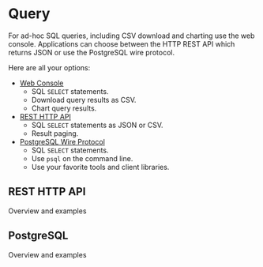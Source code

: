 # Query

For ad-hoc SQL queries, including CSV download and charting use the web console.
Applications can choose between the HTTP REST API which returns JSON or use
the PostgreSQL wire protocol.

Here are all your options:

* [Web Console](/docs/connect/web-console)
  * SQL `SELECT` statements.
  * Download query results as CSV.
  * Chart query results.
* [REST HTTP API](/docs/connect/rest)
  * SQL `SELECT` statements as JSON or CSV.
  * Result paging.
* [PostgreSQL Wire Protocol](/docs/connect/postgres)
  * SQL `SELECT` statements.
  * Use `psql` on the command line.
  * Use your favorite tools and client libraries.

## REST HTTP API

Overview and examples

## PostgreSQL

Overview and examples
